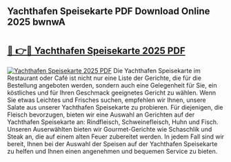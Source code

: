 ## Yachthafen Speisekarte PDF Download Online 2025 bwnwA

# <h2><a href="http://gca69pq.nevu.top/?p=Yachthafen+Speisekarte">🔗 👉🔴 Yachthafen Speisekarte 2025 PDF</a></h2>

[![Yachthafen Speisekarte 2025 PDF](https://i.imgur.com/dBaPXMq.png)](http://gca69pq.nevu.top/?p=Yachthafen+Speisekarte)
Die Yachthafen Speisekarte im Restaurant oder Café ist nicht nur eine Liste der Gerichte, die für die Bestellung angeboten werden, sondern auch eine Gelegenheit für Sie, ein köstliches und für Ihren Geschmack geeignetes Gericht zu wählen. Wenn Sie etwas Leichtes und Frisches suchen, empfehlen wir Ihnen, unsere Salate aus unserer Yachthafen Speisekarte zu probieren. Für diejenigen, die Fleisch bevorzugen, bieten wir eine Auswahl an Gerichten auf der Yachthafen Speisekarte an: Rindfleisch, Schweinefleisch, Huhn und Fisch. Unseren Auserwählten bieten wir Gourmet-Gerichte wie Schaschlik und Steak an, die auf einem alten Feuer zubereitet werden. In jedem Fall sind wir bereit, Ihnen bei der Auswahl der Speisen auf der Yachthafen Speisekarte zu helfen und Ihnen einen angenehmen und bequemen Service zu bieten.
